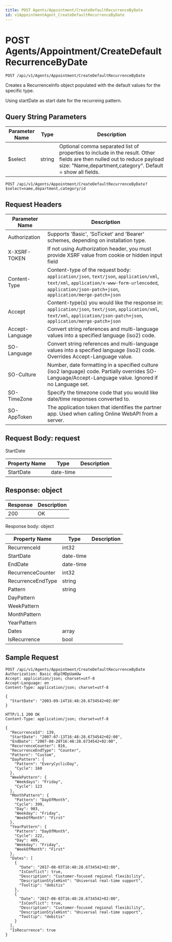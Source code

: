 ```yaml
---
title: POST Agents/Appointment/CreateDefaultRecurrenceByDate
id: v1AppointmentAgent_CreateDefaultRecurrenceByDate
---
```


# POST Agents/Appointment/CreateDefaultRecurrenceByDate

```http
POST /api/v1/Agents/Appointment/CreateDefaultRecurrenceByDate
```

Creates a RecurrenceInfo object populated with the default values for the specific type.

Using startDate as start date for the recurreing pattern.





## Query String Parameters

| Parameter Name | Type |  Description |
|----------------|------|--------------|
| $select | string |  Optional comma separated list of properties to include in the result. Other fields are then nulled out to reduce payload size: "Name,department,category". Default = show all fields. |

```http
POST /api/v1/Agents/Appointment/CreateDefaultRecurrenceByDate?$select=name,department,category/id
```


## Request Headers

| Parameter Name | Description |
|----------------|-------------|
| Authorization  | Supports 'Basic', 'SoTicket' and 'Bearer' schemes, depending on installation type. |
| X-XSRF-TOKEN   | If not using Authorization header, you must provide XSRF value from cookie or hidden input field |
| Content-Type | Content-type of the request body: `application/json`, `text/json`, `application/xml`, `text/xml`, `application/x-www-form-urlencoded`, `application/json-patch+json`, `application/merge-patch+json` |
| Accept         | Content-type(s) you would like the response in: `application/json`, `text/json`, `application/xml`, `text/xml`, `application/json-patch+json`, `application/merge-patch+json` |
| Accept-Language | Convert string references and multi-language values into a specified language (iso2) code. |
| SO-Language | Convert string references and multi-language values into a specified language (iso2) code. Overrides Accept-Language value. |
| SO-Culture | Number, date formatting in a specified culture (iso2 language) code. Partially overrides SO-Language/Accept-Language value. Ignored if no Language set. |
| SO-TimeZone | Specify the timezone code that you would like date/time responses converted to. |
| SO-AppToken | The application token that identifies the partner app. Used when calling Online WebAPI from a server. |

## Request Body: request  

StartDate 

| Property Name | Type |  Description |
|----------------|------|--------------|
| StartDate | date-time |  |


## Response: object



| Response | Description |
|----------------|-------------|
| 200 | OK |

Response body: object

| Property Name | Type |  Description |
|----------------|------|--------------|
| RecurrenceId | int32 |  |
| StartDate | date-time |  |
| EndDate | date-time |  |
| RecurrenceCounter | int32 |  |
| RecurrenceEndType | string |  |
| Pattern | string |  |
| DayPattern |  |  |
| WeekPattern |  |  |
| MonthPattern |  |  |
| YearPattern |  |  |
| Dates | array |  |
| IsRecurrence | bool |  |

## Sample Request

```http!
POST /api/v1/Agents/Appointment/CreateDefaultRecurrenceByDate
Authorization: Basic dGplMDpUamUw
Accept: application/json; charset=utf-8
Accept-Language: en
Content-Type: application/json; charset=utf-8

{
  "StartDate": "2003-09-14T16:48:28.6734542+02:00"
}
```

```http_
HTTP/1.1 200 OK
Content-Type: application/json; charset=utf-8

{
  "RecurrenceId": 139,
  "StartDate": "2007-07-13T16:48:28.6734542+02:00",
  "EndDate": "2007-08-28T16:48:28.6734542+02:00",
  "RecurrenceCounter": 816,
  "RecurrenceEndType": "Counter",
  "Pattern": "Custom",
  "DayPattern": {
    "Pattern": "EveryCyclicDay",
    "Cycle": 160
  },
  "WeekPattern": {
    "Weekdays": "Friday",
    "Cycle": 123
  },
  "MonthPattern": {
    "Pattern": "DayOfMonth",
    "Cycle": 399,
    "Day": 903,
    "Weekday": "Friday",
    "WeekOfMonth": "First"
  },
  "YearPattern": {
    "Pattern": "DayOfMonth",
    "Cycle": 222,
    "Day": 409,
    "Weekday": "Friday",
    "WeekOfMonth": "First"
  },
  "Dates": [
    {
      "Date": "2017-08-03T16:48:28.6734542+02:00",
      "IsConflict": true,
      "Description": "Customer-focused regional flexibility",
      "DescriptionStyleHint": "Universal real-time support",
      "Tooltip": "debitis"
    },
    {
      "Date": "2017-08-03T16:48:28.6734542+02:00",
      "IsConflict": true,
      "Description": "Customer-focused regional flexibility",
      "DescriptionStyleHint": "Universal real-time support",
      "Tooltip": "debitis"
    }
  ],
  "IsRecurrence": true
}
```